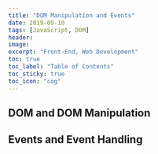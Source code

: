 ```yaml
---
title: "DOM Manipulation and Events"
date: 2019-09-10
tags: [JavaScript, DOM]
header:
image:
excerpt: "Front-End, Web Development"
toc: true
toc_label: "Table of Contents"
toc_sticky: true
toc_icon: "cog"
---
```


## DOM and DOM Manipulation

## Events and Event Handling